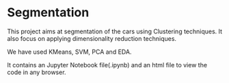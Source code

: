 # Segmentation
This project aims at segmentation of the cars using Clustering techniques. It also focus on applying dimensionality reduction techniques.

We have used KMeans, SVM, PCA and EDA.

It contains an Jupyter Notebook file(.ipynb) and an html file to view the code in any browser.
